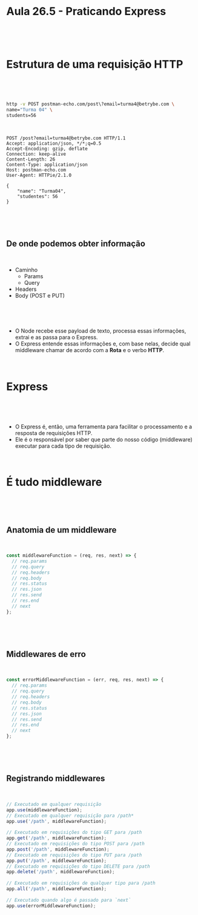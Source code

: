 <!-- slide -->
​
# Aula 26.5 - Praticando Express
​
<!-- slide vertical=true -->
​
# Estrutura de uma requisição HTTP
​
<!-- slide vertical=true -->
​
```bash
http -v POST postman-echo.com/post\?email=turma4@betrybe.com \
name="Turma 04" \
students=56
```
​
```http
POST /post?email=turma4@betrybe.com HTTP/1.1
Accept: application/json, */*;q=0.5
Accept-Encoding: gzip, deflate
Connection: keep-alive
Content-Length: 26
Content-Type: application/json
Host: postman-echo.com
User-Agent: HTTPie/2.1.0
​
{
    "name": "Turma04",
    "studentes": 56
}
```
​
<!-- slide vertical=true -->
​
## De onde podemos obter informação
​
* Caminho
  * Params
  * Query
* Headers
* Body (POST e PUT)

​
<!-- slide vertical=true -->
​
* O Node recebe esse payload de texto, processa essas informações, extrai e as passa para o Express. 
* O Express entende essas informações e, com base nelas, decide qual middleware chamar de acordo com a **Rota** e o verbo **HTTP**.
​
<!-- slide -->
​
# Express
​
<!-- slide vertical=true -->
​
* O Express é, então, uma ferramenta para facilitar o processamento e a resposta de requisições HTTP. 
* Ele é o responsável por saber que parte do nosso código (middleware) executar para cada tipo de requisição. 
​
<!-- slide vertical=true -->
​
# É tudo middleware
​
<!-- slide vertical=true -->
​
## Anatomia de um middleware
​
```javascript
const middlewareFunction = (req, res, next) => {
  // req.params
  // req.query
  // req.headers
  // req.body
  // res.status
  // res.json
  // res.send
  // res.end
  // next
};
```
​
<!-- slide vertical=true -->
​
## Middlewares de erro
​
```javascript
const errorMiddlewareFunction = (err, req, res, next) => {
  // req.params
  // req.query
  // req.headers
  // req.body
  // res.status
  // res.json
  // res.send
  // res.end
  // next
};
```
​
<!-- slide vertical=true -->
​
## Registrando middlewares
​
```js
// Executado em qualquer requisição
app.use(middlewareFunction);
// Executado em qualquer requisição para /path*
app.use('/path', middlewareFunction);
​
// Executado em requisições do tipo GET para /path
app.get('/path', middlewareFunction);
// Executado em requisições do tipo POST para /path
app.post('/path', middlewareFunction);
// Executado em requisições do tipo PUT para /path
app.put('/path', middlewareFunction);
// Executado em requisições do tipo DELETE para /path
app.delete('/path', middlewareFunction);
​
// Executado em requisições de qualquer tipo para /path
app.all('/path', middlewareFunction);
​
// Executado quando algo é passado para `next`
app.use(errorMiddlewareFunction);
```